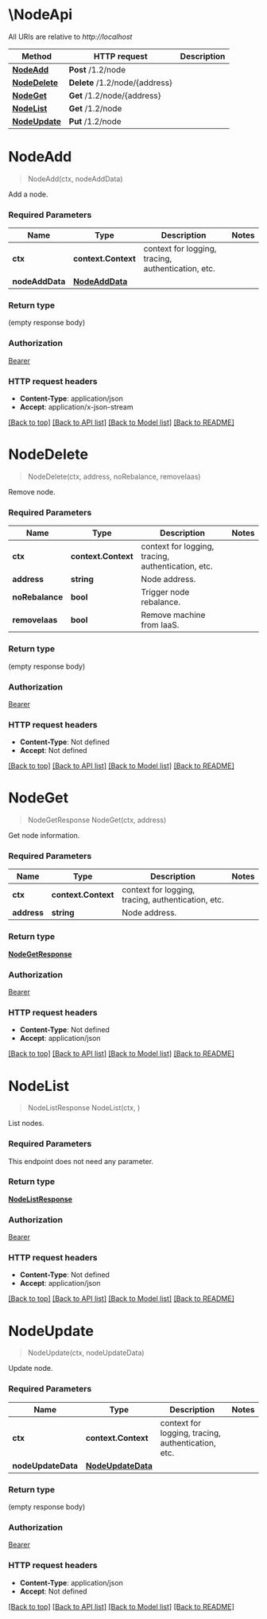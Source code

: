 # \NodeApi

All URIs are relative to *http://localhost*

Method | HTTP request | Description
------------- | ------------- | -------------
[**NodeAdd**](NodeApi.md#NodeAdd) | **Post** /1.2/node | 
[**NodeDelete**](NodeApi.md#NodeDelete) | **Delete** /1.2/node/{address} | 
[**NodeGet**](NodeApi.md#NodeGet) | **Get** /1.2/node/{address} | 
[**NodeList**](NodeApi.md#NodeList) | **Get** /1.2/node | 
[**NodeUpdate**](NodeApi.md#NodeUpdate) | **Put** /1.2/node | 


# **NodeAdd**
> NodeAdd(ctx, nodeAddData)


Add a node.

### Required Parameters

Name | Type | Description  | Notes
------------- | ------------- | ------------- | -------------
 **ctx** | **context.Context** | context for logging, tracing, authentication, etc.
  **nodeAddData** | [**NodeAddData**](NodeAddData.md)|  | 

### Return type

 (empty response body)

### Authorization

[Bearer](../README.md#Bearer)

### HTTP request headers

 - **Content-Type**: application/json
 - **Accept**: application/x-json-stream

[[Back to top]](#) [[Back to API list]](../README.md#documentation-for-api-endpoints) [[Back to Model list]](../README.md#documentation-for-models) [[Back to README]](../README.md)

# **NodeDelete**
> NodeDelete(ctx, address, noRebalance, removeIaas)


Remove node.

### Required Parameters

Name | Type | Description  | Notes
------------- | ------------- | ------------- | -------------
 **ctx** | **context.Context** | context for logging, tracing, authentication, etc.
  **address** | **string**| Node address. | 
  **noRebalance** | **bool**| Trigger node rebalance. | 
  **removeIaas** | **bool**| Remove machine from IaaS. | 

### Return type

 (empty response body)

### Authorization

[Bearer](../README.md#Bearer)

### HTTP request headers

 - **Content-Type**: Not defined
 - **Accept**: Not defined

[[Back to top]](#) [[Back to API list]](../README.md#documentation-for-api-endpoints) [[Back to Model list]](../README.md#documentation-for-models) [[Back to README]](../README.md)

# **NodeGet**
> NodeGetResponse NodeGet(ctx, address)


Get node information.

### Required Parameters

Name | Type | Description  | Notes
------------- | ------------- | ------------- | -------------
 **ctx** | **context.Context** | context for logging, tracing, authentication, etc.
  **address** | **string**| Node address. | 

### Return type

[**NodeGetResponse**](NodeGetResponse.md)

### Authorization

[Bearer](../README.md#Bearer)

### HTTP request headers

 - **Content-Type**: Not defined
 - **Accept**: application/json

[[Back to top]](#) [[Back to API list]](../README.md#documentation-for-api-endpoints) [[Back to Model list]](../README.md#documentation-for-models) [[Back to README]](../README.md)

# **NodeList**
> NodeListResponse NodeList(ctx, )


List nodes.

### Required Parameters
This endpoint does not need any parameter.

### Return type

[**NodeListResponse**](NodeListResponse.md)

### Authorization

[Bearer](../README.md#Bearer)

### HTTP request headers

 - **Content-Type**: Not defined
 - **Accept**: application/json

[[Back to top]](#) [[Back to API list]](../README.md#documentation-for-api-endpoints) [[Back to Model list]](../README.md#documentation-for-models) [[Back to README]](../README.md)

# **NodeUpdate**
> NodeUpdate(ctx, nodeUpdateData)


Update node.

### Required Parameters

Name | Type | Description  | Notes
------------- | ------------- | ------------- | -------------
 **ctx** | **context.Context** | context for logging, tracing, authentication, etc.
  **nodeUpdateData** | [**NodeUpdateData**](NodeUpdateData.md)|  | 

### Return type

 (empty response body)

### Authorization

[Bearer](../README.md#Bearer)

### HTTP request headers

 - **Content-Type**: application/json
 - **Accept**: Not defined

[[Back to top]](#) [[Back to API list]](../README.md#documentation-for-api-endpoints) [[Back to Model list]](../README.md#documentation-for-models) [[Back to README]](../README.md)

